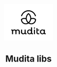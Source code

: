 <p align="center">
  <a href="https://mudita.com">
    <img alt="Mudita" src="./mudita-logo.svg" width="160" />
  </a>
</p>
<h1 align="center">
  Mudita libs
</h1>
